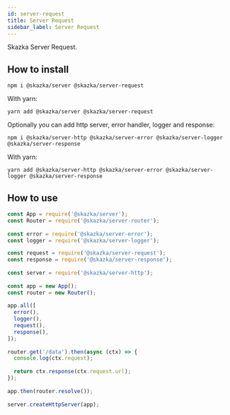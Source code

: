 ```yaml
---
id: server-request
title: Server Request
sidebar_label: Server Request
---
```


Skazka Server Request.

## How to install

    npm i @skazka/server @skazka/server-request
    
With yarn:

    yarn add @skazka/server @skazka/server-request
    
Optionally you can add http server, error handler, logger and  response:

    npm i @skazka/server-http @skazka/server-error @skazka/server-logger @skazka/server-response
      
With yarn:

    yarn add @skazka/server-http @skazka/server-error @skazka/server-logger @skazka/server-response

## How to use

```javascript
const App = require('@skazka/server');
const Router = require('@skazka/server-router');
        
const error = require('@skazka/server-error');
const logger = require('@skazka/server-logger');

const request = require('@skazka/server-request');
const response = require('@skazka/server-response');
        
const server = require('@skazka/server-http');
        
const app = new App();
const router = new Router();
        
app.all([
  error(),
  logger(),
  request(),
  response(),
]);
    
router.get('/data').then(async (ctx) => {
  console.log(ctx.request);
  
  return ctx.response(ctx.request.url);
});
        
app.then(router.resolve());
        
server.createHttpServer(app);
```





